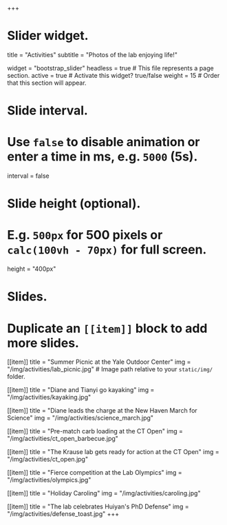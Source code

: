 +++
# Slider widget.

title = "Activities"
subtitle = "Photos of the lab enjoying life!"

widget = "bootstrap_slider"
headless = true  # This file represents a page section.
active = true  # Activate this widget? true/false
weight = 15  # Order that this section will appear.

# Slide interval.
# Use `false` to disable animation or enter a time in ms, e.g. `5000` (5s).
interval = false

# Slide height (optional).
# E.g. `500px` for 500 pixels or `calc(100vh - 70px)` for full screen.
height = "400px"

# Slides.
# Duplicate an `[[item]]` block to add more slides.
[[item]]
  title = "Summer Picnic at the Yale Outdoor Center"
  img = "/img/activities/lab_picnic.jpg"  # Image path relative to your `static/img/` folder.

[[item]]
  title = "Diane and Tianyi go kayaking"
  img = "/img/activities/kayaking.jpg"

[[item]]
  title = "Diane leads the charge at the New Haven March for Science"
  img = "/img/activities/science_march.jpg"

[[item]]
  title = "Pre-match carb loading at the CT Open"
  img = "/img/activities/ct_open_barbecue.jpg"

[[item]]
  title = "The Krause lab gets ready for action at the CT Open"
  img = "/img/activities/ct_open.jpg"

[[item]]
  title = "Fierce competition at the Lab Olympics"
  img = "/img/activities/olympics.jpg"

[[item]]
  title = "Holiday Caroling"
  img = "/img/activities/caroling.jpg"

[[item]]
  title = "The lab celebrates Huiyan's PhD Defense"
  img = "/img/activities/defense_toast.jpg"
+++
